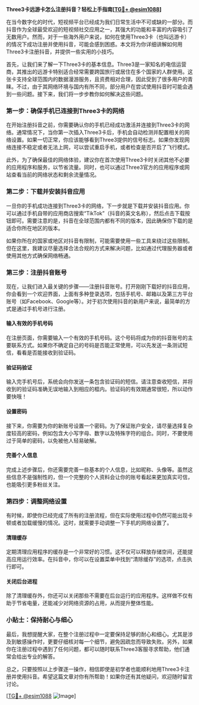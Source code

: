 **Three3卡远游卡怎么注册抖音？轻松上手指南[[TG💪+ @esim1088](https://t.me/s/esim1088)]**

在当今数字化的时代，短视频平台已经成为我们日常生活中不可或缺的一部分。而抖音作为全球最受欢迎的短视频社交应用之一，其强大的功能和丰富的内容吸引了无数用户。然而，对于一些海外用户来说，如何在使用Three3卡（也叫远游卡）的情况下成功注册并使用抖音，可能会感到困惑。本文将为你详细讲解如何用Three3卡注册抖音，并提供一些实用的小技巧。

首先，让我们来了解一下Three3卡的基本信息。Three3是一家知名的电信运营商，其推出的远游卡特别适合经常需要跨国旅行或居住在多个国家的人群使用。这张卡支持全球范围内的数据漫游服务，且资费相对合理，因此受到了很多用户的青睐。不过，由于其网络环境与国内有所不同，部分用户在尝试使用抖音时可能会遇到一些问题。接下来，我们将一步步教你如何解决这些问题。

### 第一步：确保手机已连接到Three3卡的网络

在开始注册抖音之前，你需要确认你的手机已经成功激活并连接到Three3卡的网络。通常情况下，当你第一次插入Three3卡后，手机会自动检测并配置相关的网络设置。如果一切正常，你应该能够看到Three3提供的信号标志。如果你发现网络连接不稳定或者无法上网，可以尝试重启手机，或者检查是否开启了飞行模式。

此外，为了确保最佳的网络体验，建议你在首次使用Three3卡时关闭其他不必要的应用程序和服务，以节省流量。同时，也可以通过Three3官方的应用程序或网站查看当前的网络状态和剩余流量情况。

### 第二步：下载并安装抖音应用

一旦你的手机成功连接到Three3卡的网络，下一步就是下载并安装抖音应用。你可以通过手机自带的应用商店搜索“TikTok”（抖音的英文名称），然后点击下载按钮即可。需要注意的是，抖音在全球范围内都有不同的版本，因此确保你下载的是适合你所在地区的版本。

如果你所在的国家或地区对抖音有限制，可能需要使用一些工具来绕过这些限制。但在这里，我建议尽量选择合法合规的方式来解决问题，比如通过代理服务器或者使用其他方式确保网络畅通。

### 第三步：注册抖音账号

现在，让我们进入最关键的步骤——注册抖音账号。打开刚刚下载好的抖音应用，你会看到一个欢迎界面，上面有多种登录选项，包括手机号、邮箱以及第三方平台账号（如Facebook、Google等）。对于初次使用抖音的新用户来说，最简单的方式是通过手机号进行注册。

#### 输入有效的手机号码

在注册页面，你需要输入一个有效的手机号码。这个号码将成为你的抖音账号的主要联系方式。如果你不确定自己的号码是否能正常使用，可以先发送一条测试短信，看看是否能接收到验证码。

#### 验证码验证

输入完手机号后，系统会向你发送一条包含验证码的短信。请注意查收短信，并将收到的验证码准确无误地输入到相应的框内。验证码的有效期通常很短，所以动作要快哦！

#### 设置密码

接下来，你需要为你的新账号设置一个密码。为了保证账户安全，请尽量选择复杂度较高的密码，例如包含大小写字母、数字以及特殊字符的组合。同时，不要使用过于简单的密码，以免被他人轻易破解。

#### 完善个人信息

完成上述步骤后，你还需要完善一些基本的个人信息，比如昵称、头像等。虽然这些信息不是强制性的，但一个完整的个人资料会让你的账号看起来更加真实可信，也能吸引更多粉丝关注。

### 第四步：调整网络设置

有时候，即使你已经完成了所有的注册流程，但在实际使用过程中仍然可能出现卡顿或者加载缓慢的情况。这时，就需要手动调整一下手机的网络设置了。

#### 清理缓存

定期清理应用程序的缓存是一个非常好的习惯。这不仅可以释放存储空间，还能提高应用运行效率。在抖音中，你可以在设置菜单中找到“清除缓存”的选项，点击执行即可。

#### 关闭后台进程

除了清理缓存外，你还可以关闭那些不需要在后台运行的应用程序。这样做不仅有助于节省电量，还能减少对网络资源的占用，从而提升整体性能。

### 小贴士：保持耐心与细心

最后，我想提醒大家，在整个注册过程中一定要保持足够的耐心和细心。尤其是涉及到敏感操作时，更要仔细核对每一个细节，避免因疏忽而导致失败。另外，如果你在注册过程中遇到了任何问题，都可以随时联系Three3客服寻求帮助，他们通常会给出专业的解答。

总之，只要按照以上步骤逐一操作，相信即使是初学者也能顺利地用Three3卡注册并使用抖音。希望这篇文章对你有所帮助！如果你还有其他疑问，欢迎随时留言讨论。

[[TG💪+ @esim1088](https://t.me/s/esim1088) ![Image](https://i.postimg.cc/4NQfJmqS/Snipaste-2025-05-13-00-14-12.png)]